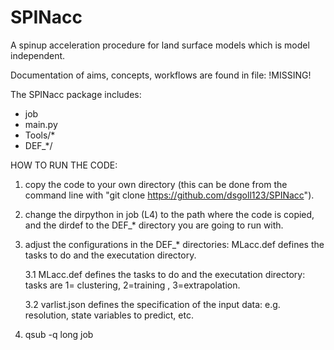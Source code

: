 # SPINacc
A spinup acceleration procedure for land surface models which is model independent.

Documentation of aims, concepts, workflows are found in file: !MISSING!


The SPINacc package includes:
* job
* main.py
* Tools/*
* DEF_*/


HOW TO RUN THE CODE:
1. copy the code to your own directory (this can be done from the command line with "git clone https://github.com/dsgoll123/SPINacc").

2. change the dirpython in job (L4) to the path where the code is copied, and the dirdef to the DEF_* directory you are going to run with.

3. adjust the configurations in the DEF_* directories: MLacc.def defines the tasks to do and the executation directory.

    3.1 MLacc.def defines the tasks to do and the executation directory: tasks are 1= clustering, 2=training , 3=extrapolation.

    3.2 varlist.json defines the specification of the input data: e.g. resolution, state variables to predict, etc.

4. qsub -q long job   
